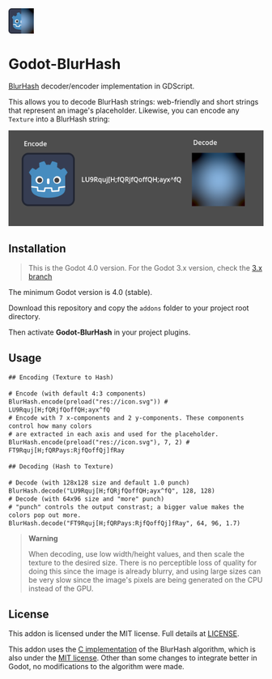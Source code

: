 <img src="icon.png" width=10%>

# Godot-BlurHash
[BlurHash](https://blurha.sh/) decoder/encoder implementation in GDScript.

This allows you to decode BlurHash strings: web-friendly and short strings that represent an image's placeholder. Likewise, you can encode any `Texture` into a BlurHash string:

![](screenshots/blurhash.png)

## Installation

> This is the Godot 4.0 version. For the Godot 3.x version, check the [3.x branch](https://github.com/rsubtil/godot-blurhash/tree/3.x)

The minimum Godot version is 4.0 (stable).

Download this repository and copy the `addons` folder to your project root directory.

Then activate **Godot-BlurHash** in your project plugins.

## Usage

```gdscript
## Encoding (Texture to Hash)

# Encode (with default 4:3 components)
BlurHash.encode(preload("res://icon.svg")) # LU9Rquj[H;fQRjfQoffQH;ayx^fQ
# Encode with 7 x-components and 2 y-components. These components control how many colors
# are extracted in each axis and used for the placeholder.
BlurHash.encode(preload("res://icon.svg"), 7, 2) # FT9Rquj[H;fQRPays:RjfQoffQj]fRay

## Decoding (Hash to Texture)

# Decode (with 128x128 size and default 1.0 punch)
BlurHash.decode("LU9Rquj[H;fQRjfQoffQH;ayx^fQ", 128, 128)
# Decode (with 64x96 size and "more" punch)
# "punch" controls the output constrast; a bigger value makes the colors pop out more.
BlurHash.decode("FT9Rquj[H;fQRPays:RjfQoffQj]fRay", 64, 96, 1.7)
```

> **Warning**
>
> When decoding, use low width/height values, and then scale the texture to the desired size. There is no perceptible loss of quality for doing this since the image is already blurry, and using large sizes can be very slow since the image's pixels are being generated on the CPU instead of the GPU.

## License

This addon is licensed under the MIT license. Full details at [LICENSE](LICENSE).

This addon uses the [C implementation](https://github.com/woltapp/blurhash/tree/master/C) of the BlurHash algorithm, which is also under the [MIT license](https://github.com/woltapp/blurhash/blob/master/License.md). Other than some changes to integrate better in Godot, no modifications to the algorithm were made.